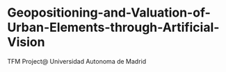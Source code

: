 # Geopositioning-and-Valuation-of-Urban-Elements-through-Artificial-Vision
TFM Project@ Universidad Autonoma de Madrid
